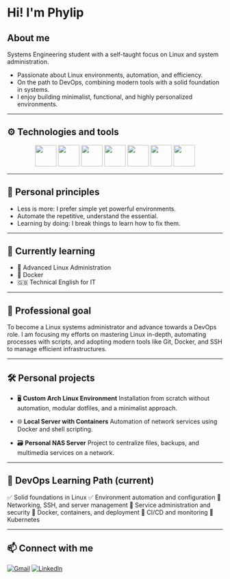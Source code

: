 # Hi! I'm Phylip

## About me
Systems Engineering student with a self-taught focus on Linux and system administration.
- Passionate about Linux environments, automation, and efficiency.
- On the path to DevOps, combining modern tools with a solid foundation in systems.
- I enjoy building minimalist, functional, and highly personalized environments.

---

## ⚙️ Technologies and tools
<p align="center">
  <img src="https://cdn.jsdelivr.net/gh/devicons/devicon/icons/linux/linux-original.svg" height="50"/>
  <img src="https://cdn.jsdelivr.net/gh/devicons/devicon/icons/bash/bash-original.svg" height="50"/>

  <img src="https://cdn.jsdelivr.net/gh/devicons/devicon/icons/neovim/neovim-original.svg" height="50"/>
  <img src="https://cdn.jsdelivr.net/gh/devicons/devicon/icons/vscode/vscode-original.svg" height="50"/>

  <img src="https://cdn.jsdelivr.net/gh/devicons/devicon/icons/git/git-original.svg" height="50"/>

  <img src="https://cdn.jsdelivr.net/gh/devicons/devicon/icons/python/python-original.svg" height="50"/>

  <img src="https://cdn.jsdelivr.net/gh/devicons/devicon/icons/docker/docker-original.svg" height="50"/>
</p>

---

## 📌 Personal principles

- Less is more: I prefer simple yet powerful environments.
- Automate the repetitive, understand the essential.
- Learning by doing: I break things to learn how to fix them.

---

## 📘 Currently learning

- 🐧 Advanced Linux Administration
- 🐳 Docker
- 🇬🇧 Technical English for IT

---

## 🎯 Professional goal

To become a Linux systems administrator and advance towards a DevOps role.
I am focusing my efforts on mastering Linux in-depth, automating processes with scripts, and adopting modern tools like Git, Docker, and SSH to manage efficient infrastructures.

---

## 🛠️ Personal projects

- 🖥️ **Custom Arch Linux Environment**
  Installation from scratch without automation, modular dotfiles, and a minimalist approach.

- 🌐 **Local Server with Containers**
  Automation of network services using Docker and shell scripting.

- 🗃️ **Personal NAS Server**
  Project to centralize files, backups, and multimedia services on a network.

---

## 📍 DevOps Learning Path (current)
✅ Solid foundations in Linux
✅ Environment automation and configuration
🔹 Networking, SSH, and server management
🔹 Service administration and security
🔹 Docker, containers, and deployment
🔹 CI/CD and monitoring
🔹 Kubernetes

---

## 📫 Connect with me
[![Gmail](https://img.shields.io/badge/Gmail-D14836?style=flat&logo=gmail&logoColor=white)](mailto:felipe28769@gmail.com)
[![LinkedIn](https://img.shields.io/badge/LinkedIn-blue?style=flat&logo=linkedin)](https://www.linkedin.com/in/juan-rendon-dev)
